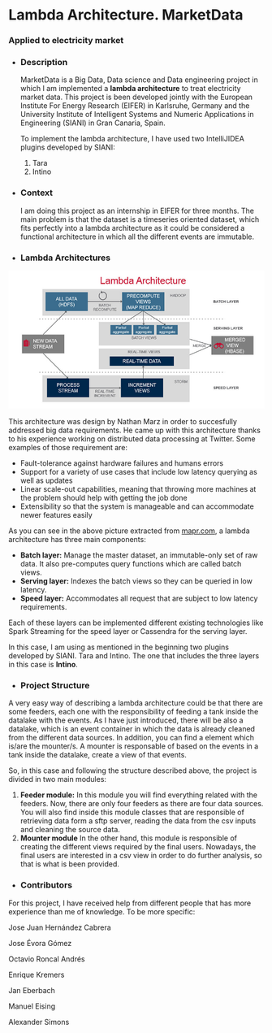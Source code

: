 # Lambda Architecture. MarketData
### Applied to electricity market

* ### Description

    MarketData is a Big Data, Data science and Data engineering project in which I am implemented a **lambda architecture** to treat electricity market data. This project is been developed jointly with the European Institute For Energy Research (EIFER) in Karlsruhe, Germany and the University Institute of Intelligent Systems and Numeric Applications in Engineering (SIANI) in Gran Canaria, Spain.
    
    To implement the lambda architecture, I have used two IntelliJIDEA plugins developed by SIANI:
    
    1. Tara
    2. Intino
    
* ### Context

    I am doing this project as an internship in EIFER for three months. The main problem is that the dataset is a timeseries oriented dataset, which fits perfectly into a lambda architecture as it could be considered a functional architecture in which all the different events are immutable.
    
* ### Lambda Architectures
![Lambda architecture image](./lambda_architecture.PNG)

This architecture was design by Nathan Marz in order to succesfully addressed big data requirements. He came up with this architecture thanks to his experience  working on distributed data processing at Twitter. Some examples of those requirement are:
* Fault-tolerance against hardware failures and humans errors
* Support for a variety of use cases that include low latency querying as well as updates
* Linear scale-out capabilities, meaning that throwing more machines at the problem should help with getting the job done
* Extensibility so that the system is manageable and can accommodate newer features easily

As you can see in the above picture extracted from [mapr.com](https://mapr.com/developercentral/lambda-architecture/), a lambda architecture has three main components:
* **Batch layer:** Manage the master dataset, an immutable-only set of raw data. It also pre-computes query functions which are called batch views.
* **Serving layer:** Indexes the batch views so they can be queried in low latency. 
* **Speed layer:** Accommodates all request that are subject to low latency requirements.

Each of these layers can be implemented different existing technologies like Spark Streaming for the speed layer or Cassendra for the serving layer.

In this case, I am using as mentioned in the beginning two plugins developed by SIANI. Tara and Intino. The one that includes the three layers in this case is **Intino**.

* ### Project Structure

A very easy way of describing a lambda architecture could be that there are some feeders, each one with the responsibility of feeding a tank inside the datalake with the events. As I have just introduced, there will be also a datalake, which is an event container in which the data is already cleaned from the different data sources. In addition, you can find a element which is/are the mounter/s. A mounter is responsable of based on the events in a tank inside the datalake, create a view of that events.

So, in this case and following the structure described above, the project is divided in two main modules:
1. **Feeder module:** In this module you will find everything related with the feeders. Now, there are only four feeders as there are four data sources. You will also find inside this module classes that are responsible of retrieving data form a sftp server, reading the data from the csv inputs and cleaning the source data.
2. **Mounter module** In the other hand, this module is responsible of creating the different views required by the final users. Nowadays, the final users are interested in a csv view in order to do further analysis, so that is what is been provided.

* ### Contributors

For this project, I have received help from different people that has more experience than me of knowledge. To be more specific:

Jose Juan Hernández Cabrera

Jose Évora Gómez

Octavio Roncal Andrés

Enrique Kremers

Jan Eberbach

Manuel Eising

Alexander Simons